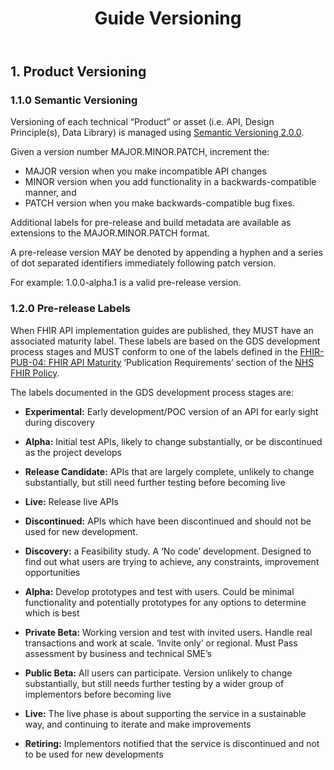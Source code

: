 ﻿---
title: Guide Versioning
keywords: development, versioning
tags: [development]
sidebar: overview_sidebar
permalink: overview_guide_versioning.html
summary: An overview of how this Implementation Guide is versioned
---



## 1. Product Versioning ##

### 1.1.0 Semantic Versioning ###
Versioning of each technical “Product” or asset (i.e. API, Design Principle(s), Data Library) is managed using [Semantic Versioning 2.0.0](https://semver.org/).


Given a version number MAJOR.MINOR.PATCH, increment the:

- MAJOR version when you make incompatible API changes
- MINOR version when you add functionality in a backwards-compatible manner, and
- PATCH version when you make backwards-compatible bug fixes.

Additional labels for pre-release and build metadata are available as extensions to the MAJOR.MINOR.PATCH format.

A pre-release version MAY be denoted by appending a hyphen and a series of dot separated identifiers immediately following patch version.  

For example: 1.0.0-alpha.1 is a valid pre-release version.

### 1.2.0 Pre-release Labels ###

When FHIR API implementation guides are published, they MUST have an associated maturity label. These labels are based on the GDS development process stages and MUST conform to one of the labels defined in the [FHIR-PUB-04: FHIR API Maturity](https://nhsconnect.github.io/fhir-policy/publication.html#FHIR-PUB-04) ‘Publication Requirements’ section of the [NHS FHIR Policy](https://nhsconnect.github.io/fhir-policy/index.html).

The labels documented in the GDS development process stages are:

- <b>Experimental:</b> Early development/POC version of an API for early sight during discovery
- <b>Alpha:</b> Initial test APIs, likely to change substantially, or be discontinued as the project develops
- <b>Release Candidate:</b> APIs that are largely complete, unlikely to change substantially, but still need further testing before becoming live
- <b>Live:</b> Release live APIs
- <b>Discontinued:</b> APIs which have been discontinued and should not be used for new development.


- <b>Discovery:</b> a Feasibility study. A ‘No code’ development. Designed to find out what users are trying to achieve, any constraints, improvement opportunities
- <b>Alpha:</b> Develop prototypes and test with users. Could be minimal functionality and potentially prototypes for any options to determine which is best
- <b>Private Beta:</b> Working version and test with invited users. Handle real transactions and work at scale. ‘Invite only’ or regional. Must Pass assessment by business and technical SME’s
- <b>Public Beta:</b> All users can participate. Version unlikely to change substantially, but still needs further testing by a wider group of implementors before becoming live
- <b>Live:</b> The live phase is about supporting the service in a sustainable way, and continuing to iterate and make improvements
-	<b>Retiring:</b> Implementors notified that the service is discontinued and not to be used for new developments

<!--
### 1.3.0 GDS Stage - Experimental ###
This implementation guide is in currently in the “Experimental” stage. This means it is undergoing significant changes and will have regular releases.
-->



